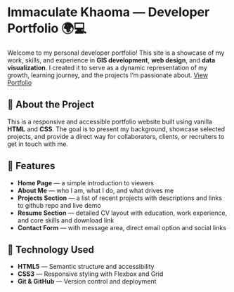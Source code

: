 # Immaculate Khaoma — Developer Portfolio 🌍💻

Welcome to my personal developer portfolio! This site is a showcase of my work, skills, and experience in **GIS development**, **web design**, and **data visualization**.
I created it to serve as a dynamic representation of my growth, learning journey, and the projects I’m passionate about. [View Portfolio](https://khaif-dev.github.io/My-Portfolio/)


## 🚀 About the Project

This is a responsive and accessible portfolio website built using  vanilla **HTML** and **CSS**.
The goal is to present my background, showcase selected projects, and provide a direct way for collaborators, clients, or recruiters to get in touch with me.

## 🧩 Features

- **Home Page** — a simple introduction to viewers
- **About Me** — who I am, what I do, and what drives me
- **Projects Section** — a list of recent projects with descriptions and links to github repo and live demo
- **Resume Section** — detailed CV layout with education, work experience, and core skills and download link
- **Contact Form** — with message area, direct email option and social links

## 📌 Technology Used

- **HTML5** — Semantic structure and accessibility
- **CSS3** — Responsive styling with Flexbox and Grid
- **Git & GitHub** — Version control and deployment

